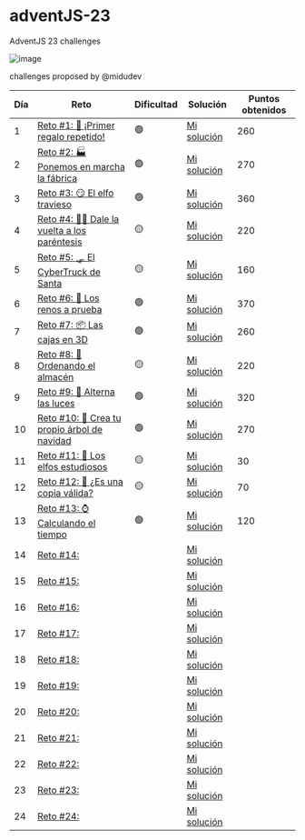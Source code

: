 # adventJS-23
AdventJS 23 challenges

![image](https://github.com/sergitxu/adventJS-23/assets/16776855/8acbe2f2-9803-427c-bd0c-9a2b09605786)

challenges proposed by @midudev

| Día | Reto | Dificultad | Solución | Puntos obtenidos |
| --- | --- | --- | --- | --- |
| 1 | [Reto #1: 🎁 ¡Primer regalo repetido!](https://adventjs.dev/es/challenges/2023/1) | 🟢 | [Mi solución](https://github.com/sergitxu/adventJS-23/blob/main/01%20Primer%20regalo%20repetido/01.js) | 260 |
| 2 | [Reto #2: 🏭 Ponemos en marcha la fábrica](https://adventjs.dev/es/challenges/2023/2) | 🟢 | [Mi solución](https://github.com/sergitxu/adventJS-23/blob/main/02%20La%20fabrica%20en%20marcha/02.js) | 270 |
| 3 | [Reto #3: 😏 El elfo travieso](https://adventjs.dev/es/challenges/2023/3) | 🟢 | [Mi solución](https://github.com/sergitxu/adventJS-23/blob/main/03%20El%20elfo%20travieso/03.js) | 360 |
| 4 | [Reto #4: 😵‍💫 Dale la vuelta a los paréntesis](https://adventjs.dev/es/challenges/2023/4) | 🟡 | [Mi solución](https://github.com/sergitxu/adventJS-23/blob/main/04%20Dale%20vuelta%20a%20los%20parentesis/04.js) | 220 |
| 5 | [Reto #5: 🛷 El CyberTruck de Santa](https://adventjs.dev/es/challenges/2023/5) | 🟡 | [Mi solución](https://github.com/sergitxu/adventJS-23/blob/main/05%20El%20Cybertruck%20de%20Santa/05.js) | 160 |
| 6 | [Reto #6: 🦌 Los renos a prueba](https://adventjs.dev/es/challenges/2023/6) | 🟢 | [Mi solución](https://github.com/sergitxu/adventJS-23/blob/main/06%20Los%20renos%20a%20prueba/06.js) | 370 |
| 7 | [Reto #7: 📦 Las cajas en 3D](https://adventjs.dev/es/challenges/2023/7) | 🟢 | [Mi solución](https://github.com/sergitxu/adventJS-23/blob/main/07%20cajas%20en%203D/07.js) | 260 |
| 8 | [Reto #8: 🏬 Ordenando el almacén](https://adventjs.dev/es/challenges/2023/8) | 🟡 | [Mi solución](https://github.com/sergitxu/adventJS-23/blob/main/08%20Ordenando%20el%20almacen/08.js) | 220 |
| 9 | [Reto #9: 🚦 Alterna las luces](https://2022.adventjs.dev/es/challenges/2022/9) | 🟢 | [Mi solución](https://github.com/sergitxu/adventJS-23/blob/main/09%20Alterna%20las%20luces/09.js) | 320 |
| 10 | [Reto #10: 🎄 Crea tu propio árbol de navidad](https://2022.adventjs.dev/es/challenges/2022/10) | 🟢 | [Mi solución](https://github.com/sergitxu/adventJS-23/blob/main/10%20Crea%20tu%20propio%20arbol%20de%20Navidad/10.js) | 270 |
| 11 | [Reto #11: 📖 Los elfos estudiosos](https://2022.adventjs.dev/es/challenges/2022/11) | 🟡 | [Mi solución](https://github.com/sergitxu/adventJS-23/blob/main/11%20Los%20elfos%20estudiosos/11.js) | 30 |
| 12 | [Reto #12: 📸 ¿Es una copia válida? ](https://2022.adventjs.dev/es/challenges/2022/12) | 🟡 | [Mi solución](https://github.com/sergitxu/adventJS-23/blob/main/12%20copia%20valida/12.js) | 70 |
| 13 | [Reto #13: ⌚️ Calculando el tiempo](https://2022.adventjs.dev/es/challenges/2022/13) | 🟢 | [Mi solución]() | 120 |
| 14 | [Reto #14: ](https://2022.adventjs.dev/es/challenges/2022/14) |  | [Mi solución]() |  |
| 15 | [Reto #15: ](https://2022.adventjs.dev/es/challenges/2022/15) |  | [Mi solución]() |  |
| 16 | [Reto #16: ](https://2022.adventjs.dev/es/challenges/2022/16) |  | [Mi solución]() |  |
| 17 | [Reto #17: ](https://2022.adventjs.dev/es/challenges/2022/17) |  | [Mi solución]() |  |
| 18 | [Reto #18: ](https://2022.adventjs.dev/es/challenges/2022/18) |  | [Mi solución]() |  |
| 19 | [Reto #19: ](https://2022.adventjs.dev/es/challenges/2022/19) |  | [Mi solución]() |  |
| 20 | [Reto #20: ](https://2022.adventjs.dev/es/challenges/2022/20) |  | [Mi solución]() |  |
| 21 | [Reto #21: ](https://2022.adventjs.dev/es/challenges/2022/21) |  | [Mi solución]() |  |
| 22 | [Reto #22: ](https://2022.adventjs.dev/es/challenges/2022/22) |  | [Mi solución]() |  |
| 23 | [Reto #23: ](https://2022.adventjs.dev/es/challenges/2022/23) |  | [Mi solución]() |  |
| 24 | [Reto #24: ](https://2022.adventjs.dev/es/challenges/2022/24) |  | [Mi solución]() |  |
